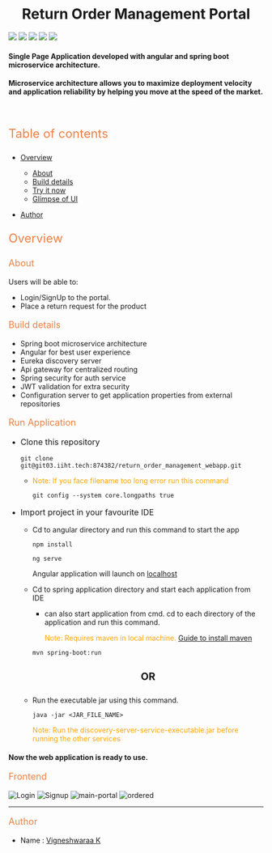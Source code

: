 <h1 align="center">
  Return Order Management Portal
</h1>

[![](https://img.shields.io/badge/Angular-DD0031?style=for-the-badge&logo=angular&logoColor=white)]()
[![](https://img.shields.io/badge/Spring-6DB33F?style=for-the-badge&logo=spring&logoColor=white)]()
[![](https://img.shields.io/badge/TypeScript-007ACC?style=for-the-badge&logo=typescript&logoColor=white)]()
[![](https://img.shields.io/badge/Java-ED8B00?style=for-the-badge&logo=java&logoColor=white)]()
[![](https://img.shields.io/badge/Sass-CC6699?style=for-the-badge&logo=sass&logoColor=white)]()

#### Single Page Application developed with angular and spring boot microservice architecture.

#### Microservice architecture allows you to maximize deployment velocity and application reliability by helping you move at the speed of the market.

<br/>

<p style="color:#ed8144;font-size:24px;"> Table of contents </p>

- [Overview](#overview)

  - [About](#about)
  - [Build details](#build-details)
  - [Try it now](#run-application)
  - [Glimpse of UI](#frontend)

- [Author](#author)

<p style="color:#ed8144;font-size:24px;" id="overview" >Overview</p>

<p style="color:#ed8144;font-size:18px;" id="about">About</p>

Users will be able to:

- Login/SignUp to the portal.
- Place a return request for the product

<p style="color:#ed8144;font-size:18px;" id="build-details">Build details</p>

- Spring boot microservice architecture
- Angular for best user experience
- Eureka discovery server
- Api gateway for centralized routing
- Spring security for auth service
- JWT validation for extra security
- Configuration server to get application properties from external repositories

<p style="color:#ed8144;font-size:18px;" id="run-application"> Run Application </p>

- <p style="font-size:16px" >Clone this repository</p>
    
    ```
    git clone git@git03.iiht.tech:874382/return_order_management_webapp.git
    ```
    - <p style="color:orange">Note: If you face filename too long error run this command</p>

      ```
      git config --system core.longpaths true
      ```

- <p style="font-size:16px" > Import project in your favourite IDE</p>

  - Cd to angular directory and run this command to start the app

    ```
    npm install

    ng serve
    ```

    Angular application will launch on [localhost](https:localhost//4200)

  - Cd to spring application directory and start each application from IDE

    - can also start application from cmd. cd to each directory of the application and run this command. <p style="color:orange">Note: Requires maven in local machine. [Guide to install maven](https://maven.apache.org/install.html)</p>

    ```
    mvn spring-boot:run
    ```

    <h4 align="center" style="font-size:20px"> OR</h4>

  - Run the executable jar using this command.

    ```
    java -jar <JAR_FILE_NAME>
    ```

      <p style="color:orange">Note: Run the 
        discovery-server-service-executable.jar before running the other services</p>

<h4> Now the web application is ready to use.</h4>

<p style="color:#ed8144;font-size:18px;" id="frontend">Frontend</p>

![Login](UI/login.png)
![Signup](UI/signup.png)
![main-portal](UI/return-order-portal.png)
![ordered](UI/ordered.png)

<hr>

<p style="color:#ed8144;font-size:18px;" id="author">Author</p>

- Name : [Vigneshwaraa K](http://git03.iiht.tech/874382)
